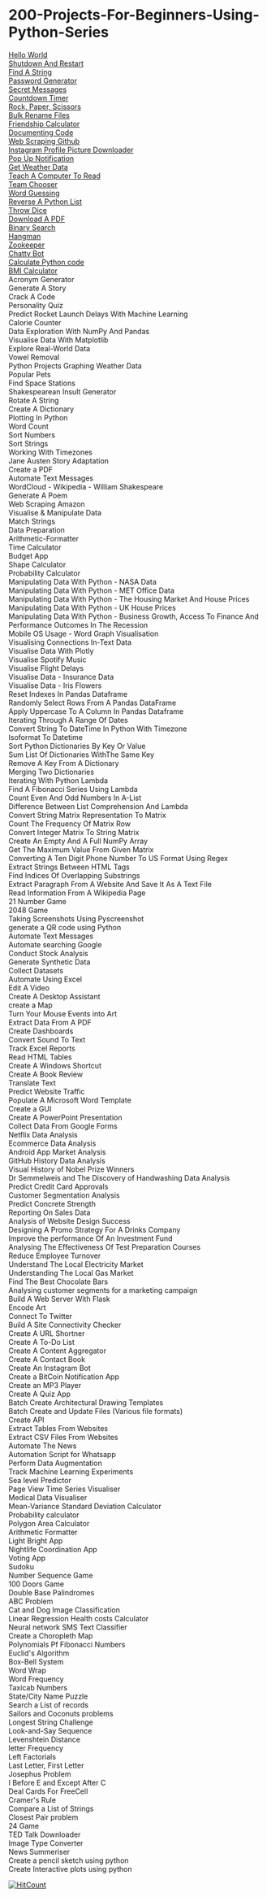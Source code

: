 # 200-Projects-For-Beginners-Using-Python-Series

[Hello World](https://github.com/natnew/100-Python-Projects.git) <br>
[Shutdown And Restart](https://github.com/natnew/100-Python-Projects.git) <br>
[Find A String](https://github.com/natnew/100-Python-Projects.git) <br>
[Password Generator](https://github.com/natnew/100-Python-Projects.git) <br>
[Secret Messages](https://github.com/natnew/100-Python-Projects.git) <br>
[Countdown Timer](https://github.com/natnew/100-Python-Projects.git) <br>
[Rock, Paper, Scissors](https://github.com/natnew/100-Python-Projects.git) <br>
[Bulk Rename Files](https://github.com/natnew/100-Python-Projects.git) <br>
[Friendship Calculator](https://github.com/natnew/100-Python-Projects.git) <br>
[Documenting Code](https://github.com/natnew/100-Python-Projects.git) <br>
[Web Scraping Github](https://github.com/natnew/100-Python-Projects.git) <br>
[Instagram Profile Picture Downloader](https://github.com/natnew/100-Python-Projects.git) <br>
[Pop Up Notification](https://github.com/natnew/100-Python-Projects.git) <br>
[Get Weather Data](https://github.com/natnew/100-Python-Projects.git) <br>
[Teach A Computer To Read](https://github.com/natnew/100-Python-Projects.git) <br>
[Team Chooser](https://github.com/natnew/100-Python-Projects.git) <br>
[Word Guessing](https://github.com/natnew/100-Python-Projects.git) <br>
[Reverse A Python List](https://github.com/natnew/100-Python-Projects.git) <br>
[Throw Dice](https://github.com/natnew/100-Python-Projects.git) <br>
[Download A PDF](https://github.com/natnew/100-Python-Projects.git) <br>
[Binary Search](https://github.com/natnew/100-Python-Projects.git) <br>
[Hangman](https://github.com/natnew/100-Python-Projects.git) <br>
[Zookeeper](https://github.com/natnew/100-Python-Projects.git) <br>
[Chatty Bot](https://github.com/natnew/100-Python-Projects.git) <br>
[Calculate Python code](https://github.com/natnew/100-Python-Projects.git) <br>
[BMI Calculator](https://github.com/natnew/100-Python-Projects.git) <br>
Acronym Generator <br>
Generate A Story <br>
Crack A Code <br>
Personality Quiz <br>
Predict Rocket Launch Delays With Machine Learning <br>
Calorie Counter <br>
Data Exploration With NumPy And Pandas <br>
Visualise Data With Matplotlib <br>
Explore Real-World Data <br>
Vowel Removal <br>
Python Projects Graphing Weather Data <br>
Popular Pets <br>
Find Space Stations <br>
Shakespearean Insult Generator <br>
Rotate A String <br>
Create A Dictionary <br>
Plotting In Python <br>
Word Count <br>
Sort Numbers <br>
Sort Strings <br>
Working With Timezones <br>
Jane Austen Story Adaptation <br>
Create a PDF <br>
Automate Text Messages <br>
WordCloud - Wikipedia - William Shakespeare <br>
Generate A Poem <br>
Web Scraping Amazon <br>
Visualise & Manipulate Data <br>
Match Strings <br>
Data Preparation <br>
Arithmetic-Formatter <br>
Time Calculator <br>
Budget App <br>
Shape Calculator <br>
Probability Calculator <br>
Manipulating Data With Python - NASA Data <br>
Manipulating Data With Python - MET Office Data <br>
Manipulating Data With Python - The Housing Market And House Prices  <br>
Manipulating Data With Python - UK House Prices <br>
Manipulating Data With Python - Business Growth, Access To Finance And Performance Outcomes In The Recession <br>
Mobile OS Usage - Word Graph Visualisation <br>
Visualising Connections In-Text Data <br>
Visualise Data With Plotly <br>
Visualise Spotify Music <br>
Visualise Flight Delays <br>
Visualise Data - Insurance Data <br>
Visualise Data - Iris Flowers <br>
Reset Indexes In Pandas Dataframe <br>
Randomly Select Rows From A Pandas DataFrame <br>
Apply Uppercase To A Column In Pandas Dataframe <br>
Iterating Through A Range Of Dates <br>
Convert String To DateTime In Python With Timezone <br>
Isoformat To Datetime <br>
Sort Python Dictionaries By Key Or Value <br>
Sum List Of Dictionaries WithThe Same Key <br>
Remove A Key From A Dictionary <br>
Merging Two Dictionaries <br>
Iterating With Python Lambda <br>
Find A Fibonacci Series Using Lambda <br>
Count Even And Odd Numbers In A-List <br>
Difference Between List Comprehension And Lambda <br>
Convert String Matrix Representation To Matrix <br>
Count The Frequency Of Matrix Row <br>
Convert Integer Matrix To String Matrix <br>
Create An Empty And A Full NumPy Array <br>
Get The Maximum Value From Given Matrix <br>
Converting A Ten Digit Phone Number To US Format Using Regex <br>
Extract Strings Between HTML Tags <br>
Find Indices Of Overlapping Substrings <br>
Extract Paragraph From A Website And Save It As A Text File <br> 
Read Information From A Wikipedia Page <br>
21 Number Game <br>
2048 Game <br>
Taking Screenshots Using Pyscreenshot <br>
generate a QR code using Python <br>
Automate Text Messages  <br>
Automate searching Google <br>
Conduct Stock Analysis <br>
Generate Synthetic Data <br>
Collect Datasets <br>
Automate Using Excel <br>
Edit A Video <br>
Create A Desktop Assistant <br>
create a Map <br>
Turn Your Mouse Events into Art <br>
Extract Data From A PDF <br>
Create Dashboards <br>
Convert Sound To Text <br>
Track Excel Reports <br>
Read HTML Tables <br>
Create A Windows Shortcut <br>
Create A Book Review <br>
Translate Text <br>
Predict Website Traffic <br>
Populate A Microsoft Word Template <br>
Create a GUI <br>
Create A PowerPoint Presentation <br>
Collect Data From Google Forms <br>
Netflix Data Analysis <br>
Ecommerce Data Analysis <br>
Android App Market Analysis <br>
GitHub History Data Analysis <br>
Visual History of Nobel Prize Winners <br>
Dr Semmelweis and The Discovery of Handwashing Data Analysis <br>
Predict Credit Card Approvals <br>
Customer Segmentation Analysis <br>
Predict Concrete Strength <br>
Reporting On Sales Data <br>
Analysis of Website Design Success <br>
Designing A Promo Strategy For  A Drinks Company <br>
Improve the performance Of An Investment Fund <br>
Analysing The Effectiveness Of Test Preparation Courses <br>
Reduce Employee Turnover <br>
Understand The Local Electricity Market <br>
Understanding The Local Gas Market <br>
Find The Best Chocolate Bars <br>
Analysing customer segments for a marketing campaign <br>
Build A Web Server With Flask <br>
Encode Art <br>
Connect To Twitter <br>
Build A Site Connectivity Checker <br>
Create A URL Shortner <br>
Create A To-Do List <br>
Create A Content Aggregator <br>
Create A Contact Book <br>
Create An Instagram Bot <br>
Create a BitCoin Notification App <br>
Create an MP3 Player <br>
Create A Quiz App <br>
Batch Create Architectural Drawing Templates <br>
Batch Create and Update Files (Various file formats) <br>
Create API <br>
Extract Tables From Websites <br>
Extract CSV Files From Websites <br>
Automate The News <br>
Automation Script for Whatsapp <br>
Perform Data Augmentation <br>
Track Machine Learning Experiments <br>
Sea level Predictor <br>
Page View Time Series Visualiser <br>
Medical Data Visualiser <br>
Mean-Variance Standard Deviation Calculator <br>
Probability calculator <br> 
Polygon Area Calculator <br>
Arithmetic Formatter <br>
Light Bright App <br>
Nightlife Coordination App <br>
Voting App <br>
Sudoku <br>
Number Sequence Game <br>
100 Doors Game <br>
Double Base Palindromes <br>
ABC Problem <br>
Cat and Dog Image Classification <br>
Linear Regression Health costs Calculator <br>
Neural network SMS Text Classifier <br>
Create a Choropleth Map <br>
Polynomials Pf Fibonacci Numbers <br>
Euclid's Algorithm <br>
Box-Bell System <br>
Word Wrap <br>
Word Frequency <br>
Taxicab Numbers <br>
State/City Name Puzzle <br>
Search a List of records <br>
Sailors and Coconuts problems <br>
Longest String Challenge <br>
Look-and-Say Sequence <br>
Levenshtein Distance <br>
letter Frequency <br>
Left Factorials <br>
Last Letter, First Letter <br>
Josephus Problem <br>
I Before E and Except After C <br>
Deal Cards For FreeCell <br>
Cramer's Rule <br>
Compare a List of Strings <br>
Closest Pair problem <br>
24 Game <br>
TED Talk Downloader  <br>
Image Type Converter <br>
News Summeriser <br>
Create a pencil sketch using python <br>
Create Interactive plots using python <br>

[![HitCount](http://hits.dwyl.com/natnew/natnew/200-Projects-For-Beginners-Using-Python-Series/edit/main/README.md.svg)](http://hits.dwyl.com/natnew/natnew/200-Projects-For-Beginners-Using-Python-Series/edit/main/README.md/edit/main/README.md) 

